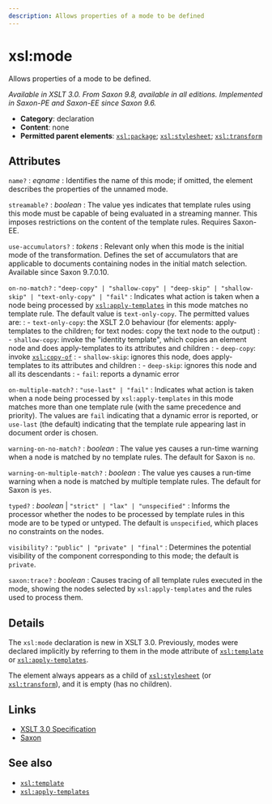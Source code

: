 ```yaml
---
description: Allows properties of a mode to be defined
---
```


# xsl:mode

Allows properties of a mode to be defined.

_Available in XSLT 3.0. From Saxon 9.8, available in all editions. Implemented in Saxon-PE and Saxon-EE since Saxon 9.6._

- **Category**: declaration
- **Content**: none
- **Permitted parent elements**: [`xsl:package`](xsl-package.md); [`xsl:stylesheet`](xsl-stylesheet.md); [`xsl:transform`](xsl-transform.md)

## Attributes

`name?`
: _eqname_
: Identifies the name of this mode; if omitted, the element describes the properties of the unnamed mode.

`streamable?`
: _boolean_
: The value yes indicates that template rules using this mode must be capable of being evaluated in a streaming manner. This imposes restrictions on the content of the template rules. Requires Saxon-EE.

`use-accumulators?`
: _tokens_
: Relevant only when this mode is the initial mode of the transformation. Defines the set of accumulators that are applicable to documents containing nodes in the initial match selection. Available since Saxon 9.7.0.10.

`on-no-match?`
: `"deep-copy" | "shallow-copy" | "deep-skip" | "shallow-skip" | "text-only-copy" | "fail"`
: Indicates what action is taken when a node being processed by [`xsl:apply-templates`](xsl-apply-templates.md) in this mode matches no template rule. The default value is `text-only-copy`. The permitted values are:
: - `text-only-copy`: the XSLT 2.0 behaviour (for elements: apply-templates to the children; for text nodes: copy the text node to the output)
: - `shallow-copy`: invoke the "identity template", which copies an element node and does apply-templates to its attributes and children
: - `deep-copy`: invoke [`xsl:copy-of`](xsl-copy-of.md)
: - `shallow-skip`: ignores this node, does apply-templates to its attributes and children
: - `deep-skip`: ignores this node and all its descendants
: - `fail`: reports a dynamic error

`on-multiple-match?`
: `"use-last" | "fail"`
: Indicates what action is taken when a node being processed by `xsl:apply-templates` in this mode matches more than one template rule (with the same precedence and priority). The values are `fail` indicating that a dynamic error is reported, or `use-last` (the default) indicating that the template rule appearing last in document order is chosen.

`warning-on-no-match?`
: _boolean_
: The value yes causes a run-time warning when a node is matched by no template rules. The default for Saxon is `no`.

`warning-on-multiple-match?`
: _boolean_
: The value yes causes a run-time warning when a node is matched by multiple template rules. The default for Saxon is `yes`.

`typed?`
: _boolean_ | `"strict" | "lax" | "unspecified"`
: Informs the processor whether the nodes to be processed by template rules in this mode are to be typed or untyped. The default is `unspecified`, which places no constraints on the nodes.

`visibility?`
: `"public" | "private" | "final"`
: Determines the potential visibility of the component corresponding to this mode; the default is `private`.

`saxon:trace?`
: _boolean_
: Causes tracing of all template rules executed in the mode, showing the nodes selected by `xsl:apply-templates` and the rules used to process them.

## Details

The `xsl:mode` declaration is new in XSLT 3.0. Previously, modes were declared implicitly by referring to them in the mode attribute of [`xsl:template`](xsl-template.md) or [`xsl:apply-templates`](xsl-apply-templates.md).

The element always appears as a child of [`xsl:stylesheet`](xsl-stylesheet.md) (or [`xsl:transform`](xsl-transform.md)), and it is empty (has no children).

## Links

- [XSLT 3.0 Specification](http://www.w3.org/TR/xslt-30/#element-mode)
- [Saxon](https://www.saxonica.com/html/documentation/xsl-elements/mode.html)

## See also

- [`xsl:template`](xsl-template.md)
- [`xsl:apply-templates`](xsl-apply-templates.md)
